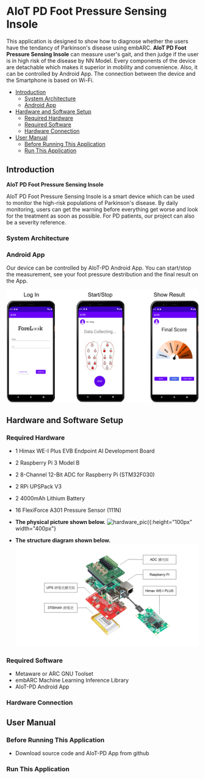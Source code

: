# AIoT PD Foot Pressure Sensing Insole
This application is designed to show how to diagnose whether the users have the tendancy of Parkinson's disease using embARC. **AIoT PD Foot Pressure Sensing Insole** can measure user's gait, and then judge if the user is in high risk of the disease by NN Model. Every components of the device are detachable which makes it superior in mobility and convenience. Also, it can be controlled by Android App. The connection between the device and the Smartphone is based on Wi-Fi.

* [Introduction](#introduction)
	* [System Architecture](#system-architecture)
	* [Android App](#android-app)
* [Hardware and Software Setup](#hardware-and-software-setup)
	* [Required Hardware](#required-hardware)
	* [Required Software](#required-software)
	* [Hardware Connection](#hardware-connection)
* [User Manual](#user-manual)
	* [Before Running This Application](#before-running-this-application)
	* [Run This Application](#run-this-application)

## Introduction

**AIoT PD Foot Pressure Sensing Insole**

AIoT PD Foot Pressure Sensing Insole is a smart device which can be used to monitor the high-risk populations of Parkinson's disease. By daily monitoring, users can get the warning before everything get worse and look for the treatment as soon as possible. For PD patients, our project can also be a severity reference.


### System Architecture

### Android App
Our device can be controlled by AIoT-PD Android App. You can start/stop the measurement, see your foot pressure destribution and the final result on the App.

![app pic][0]
## Hardware and Software Setup
### Required Hardware
- 1 Himax WE-I Plus EVB Endpoint AI Development Board
- 2 Raspberry Pi 3 Model B
- 2 8-Channel 12-Bit ADC for Raspberry Pi (STM32F030)
- 2 RPi UPSPack V3
- 2 4000mAh Lithium Battery
- 16 FlexiForce A301 Pressure Sensor (111N)

- **The physical picture shown below.**
![hardware_pic][1]({:height="100px" width="400px"}

- **The structure diagram shown below.**
![hardware_pic][2]
### Required Software
- Metaware or ARC GNU Toolset
- embARC Machine Learning Inference Library
- AIoT-PD Android App

### Hardware Connection

## User Manual
### Before Running This Application
- Download source code and AIoT-PD App from github
### Run This Application


[0]: doc/screenshots/APP.png	"app_pic" 
[1]: hardware/photo.png	"hardware_pic"
[2]: hardware/Rpi_Himax.jpg	"hardware_pic"

